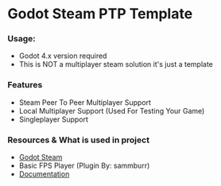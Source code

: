 # Godot Steam PTP Template

### Usage:
* Godot 4.x version required
* This is NOT a multiplayer steam solution it's just a template

### Features
* Steam Peer To Peer Multiplayer Support
* Local Multiplayer Support (Used For Testing Your Game)
* Singleplayer Support

### Resources & What is used in project
* [Godot Steam](https://godotsteam.com)
* Basic FPS Player (Plugin By: sammburr)
* [Documentation](https://finndersblog.netlify.app/)
